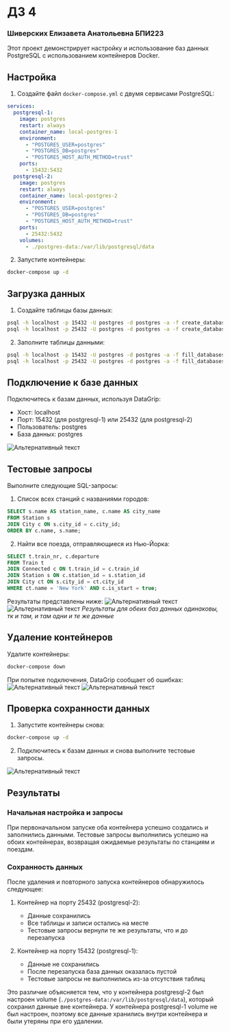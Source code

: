 # ДЗ 4
### Шиверских Елизавета Анатольевна БПИ223

Этот проект демонстрирует настройку и использование баз данных PostgreSQL с использованием контейнеров Docker.

## Настройка

1. Создайте файл `docker-compose.yml` с двумя сервисами PostgreSQL:

```yaml
services:
  postgresql-1:
    image: postgres
    restart: always
    container_name: local-postgres-1
    environment:
      - "POSTGRES_USER=postgres"
      - "POSTGRES_DB=postgres"
      - "POSTGRES_HOST_AUTH_METHOD=trust"
    ports:
      - 15432:5432
  postgresql-2:
    image: postgres
    restart: always
    container_name: local-postgres-2
    environment:
      - "POSTGRES_USER=postgres"
      - "POSTGRES_DB=postgres"
      - "POSTGRES_HOST_AUTH_METHOD=trust"
    ports:
      - 25432:5432
    volumes:
      - ./postgres-data:/var/lib/postgresql/data
```

2. Запустите контейнеры:

```bash
docker-compose up -d
```

## Загрузка данных

1. Создайте таблицы базы данных:

```bash
psql -h localhost -p 15432 -U postgres -d postgres -a -f create_databases.sql
psql -h localhost -p 25432 -U postgres -d postgres -a -f create_databases.sql
```

2. Заполните таблицы данными:

```bash
psql -h localhost -p 15432 -U postgres -d postgres -a -f fill_databases.sql
psql -h localhost -p 25432 -U postgres -d postgres -a -f fill_databases.sql
```

## Подключение к базе данных

Подключитесь к базам данных, используя DataGrip:

- Хост: localhost
- Порт: 15432 (для postgresql-1) или 25432 (для postgresql-2)
- Пользователь: postgres
- База данных: postgres

![Альтернативный текст](./images/image7.png)

## Тестовые запросы

Выполните следующие SQL-запросы:

1. Список всех станций с названиями городов:
```sql
SELECT s.name AS station_name, c.name AS city_name
FROM Station s
JOIN City c ON s.city_id = c.city_id;
ORDER BY c.name, s.name;
```

2. Найти все поезда, отправляющиеся из Нью-Йорка:
```sql
SELECT t.train_nr, c.departure
FROM Train t
JOIN Connected c ON t.train_id = c.train_id
JOIN Station s ON c.station_id = s.station_id
JOIN City ct ON s.city_id = ct.city_id
WHERE ct.name = 'New York' AND c.is_start = true;
```

Результаты представлены ниже:
![Альтернативный текст](./images/image1.png)
![Альтернативный текст](./images/image2.png)
*Результаты для обеих баз данных одинаковы, тк и там, и там одни и те же данные*

## Удаление контейнеров

Удалите контейнеры:

```bash
docker-compose down
```
При попытке подключения, DataGrip сообщает об ошибках:
![Альтернативный текст](./images/image3.png)
![Альтернативный текст](./images/image4.png)


## Проверка сохранности данных

1. Запустите контейнеры снова:

```bash
docker-compose up -d
```

2. Подключитесь к базам данных и снова выполните тестовые запросы.

![Альтернативный текст](./images/image5.png)

## Результаты

### Начальная настройка и запросы
При первоначальном запуске оба контейнера успешно создались и заполнились данными. Тестовые запросы выполнились успешно на обоих контейнерах, возвращая ожидаемые результаты по станциям и поездам.

### Сохранность данных
После удаления и повторного запуска контейнеров обнаружилось следующее:

1. Контейнер на порту 25432 (postgresql-2):
   - Данные сохранились
   - Все таблицы и записи остались на месте
   - Тестовые запросы вернули те же результаты, что и до перезапуска

2. Контейнер на порту 15432 (postgresql-1):
   - Данные не сохранились
   - После перезапуска база данных оказалась пустой
   - Тестовые запросы не выполнились из-за отсутствия таблиц

Это различие объясняется тем, что у контейнера postgresql-2 был настроен volume (`./postgres-data:/var/lib/postgresql/data`), который сохранил данные вне контейнера. У контейнера postgresql-1 volume не был настроен, поэтому все данные хранились внутри контейнера и были утеряны при его удалении.
